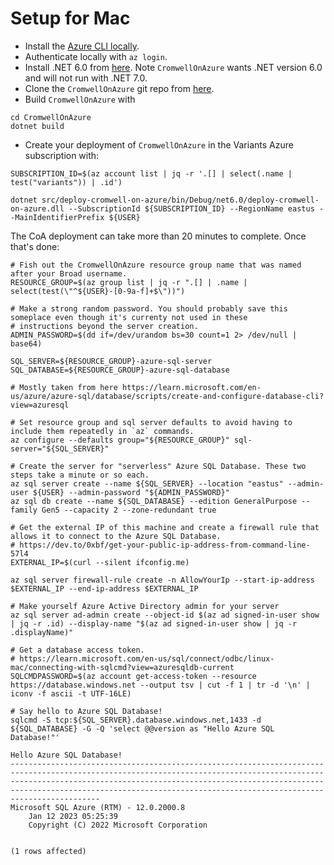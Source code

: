 # Setup for Mac

* Install the [Azure CLI locally](https://learn.microsoft.com/en-us/cli/azure/install-azure-cli-macos). 
* Authenticate locally with `az login`.
* Install .NET 6.0 from [here](https://dotnet.microsoft.com/en-us/download/dotnet). Note `CromwellOnAzure` wants .NET
  version 6.0 and will not run with .NET 7.0.
* Clone the `CromwellOnAzure` git repo from [here](https://github.com/microsoft/CromwellOnAzure).
* Build `CromwellOnAzure` with

```
cd CromwellOnAzure
dotnet build
```

* Create your deployment of `CromwellOnAzure` in the Variants Azure subscription with:

```
SUBSCRIPTION_ID=$(az account list | jq -r '.[] | select(.name | test("variants")) | .id')

dotnet src/deploy-cromwell-on-azure/bin/Debug/net6.0/deploy-cromwell-on-azure.dll --SubscriptionId ${SUBSCRIPTION_ID} --RegionName eastus --MainIdentifierPrefix ${USER}
```

The CoA deployment can take more than 20 minutes to complete. Once that's done:

```
# Fish out the CromwellOnAzure resource group name that was named after your Broad username.
RESOURCE_GROUP=$(az group list | jq -r ".[] | .name | select(test(\"^${USER}-[0-9a-f]+$\"))")

# Make a strong random password. You should probably save this someplace even though it's currenty not used in these
# instructions beyond the server creation. 
ADMIN_PASSWORD=$(dd if=/dev/urandom bs=30 count=1 2> /dev/null | base64)

SQL_SERVER=${RESOURCE_GROUP}-azure-sql-server
SQL_DATABASE=${RESOURCE_GROUP}-azure-sql-database

# Mostly taken from here https://learn.microsoft.com/en-us/azure/azure-sql/database/scripts/create-and-configure-database-cli?view=azuresql

# Set resource group and sql server defaults to avoid having to include them repeatedly in `az` commands.
az configure --defaults group="${RESOURCE_GROUP}" sql-server="${SQL_SERVER}"

# Create the server for "serverless" Azure SQL Database. These two steps take a minute or so each.
az sql server create --name ${SQL_SERVER} --location "eastus" --admin-user ${USER} --admin-password "${ADMIN_PASSWORD}"
az sql db create --name ${SQL_DATABASE} --edition GeneralPurpose --family Gen5 --capacity 2 --zone-redundant true

# Get the external IP of this machine and create a firewall rule that allows it to connect to the Azure SQL Database. 
# https://dev.to/0xbf/get-your-public-ip-address-from-command-line-57l4
EXTERNAL_IP=$(curl --silent ifconfig.me)

az sql server firewall-rule create -n AllowYourIp --start-ip-address $EXTERNAL_IP --end-ip-address $EXTERNAL_IP

# Make yourself Azure Active Directory admin for your server
az sql server ad-admin create --object-id $(az ad signed-in-user show | jq -r .id) --display-name "$(az ad signed-in-user show | jq -r .displayName)"

# Get a database access token.
# https://learn.microsoft.com/en-us/sql/connect/odbc/linux-mac/connecting-with-sqlcmd?view=azuresqldb-current
SQLCMDPASSWORD=$(az account get-access-token --resource https://database.windows.net --output tsv | cut -f 1 | tr -d '\n' | iconv -f ascii -t UTF-16LE)

# Say hello to Azure SQL Database!
sqlcmd -S tcp:${SQL_SERVER}.database.windows.net,1433 -d ${SQL_DATABASE} -G -Q 'select @@version as "Hello Azure SQL Database!"'
                         
Hello Azure SQL Database!                                                                                                                                                                                                                                                                                   
------------------------------------------------------------------------------------------------------------------------------------------------------------------------------------------------------------------------------------------------------------------------------------------------------------
Microsoft SQL Azure (RTM) - 12.0.2000.8 
	Jan 12 2023 05:25:39 
	Copyright (C) 2022 Microsoft Corporation


(1 rows affected)

```
